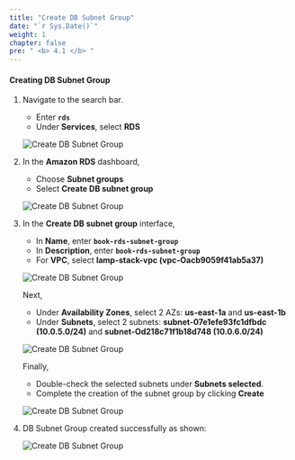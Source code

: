 ```yaml
---
title: "Create DB Subnet Group"
date: "`r Sys.Date()`"
weight: 1
chapter: false
pre: " <b> 4.1 </b> "
---
```


#### Creating DB Subnet Group

1. Navigate to the search bar.

   - Enter **`rds`**
   - Under **Services**, select **RDS**

   ![Create DB Subnet Group](/images/4-DeployRDSAndS3/4.1-CreateDBSG/0001-createdbsubnetgroup.png?featherlight=false&width=90pc)

2. In the **Amazon RDS** dashboard,

   - Choose **Subnet groups**
   - Select **Create DB subnet group**

   ![Create DB Subnet Group](/images/4-DeployRDSAndS3/4.1-CreateDBSG/0002-createdbsubnetgroup.png?featherlight=false&width=90pc)

3. In the **Create DB subnet group** interface,

   - In **Name**, enter **`book-rds-subnet-group`**
   - In **Description**, enter **`book-rds-subnet-group`**
   - For **VPC**, select **lamp-stack-vpc (vpc-Oacb9059f41ab5a37)**

   ![Create DB Subnet Group](/images/4-DeployRDSAndS3/4.1-CreateDBSG/0003-createdbsubnetgroup.png?featherlight=false&width=90pc)

   Next,

   - Under **Availability Zones**, select 2 AZs: **us-east-1a** and **us-east-1b**
   - Under **Subnets**, select 2 subnets: **subnet-07e1efe93fc1dfbdc (10.0.5.0/24)** and **subnet-Od218c71f1b18d748 (10.0.6.0/24)**

   ![Create DB Subnet Group](/images/4-DeployRDSAndS3/4.1-CreateDBSG/0004-createdbsubnetgroup.png?featherlight=false&width=90pc)

   Finally,

   - Double-check the selected subnets under **Subnets selected**.
   - Complete the creation of the subnet group by clicking **Create**

   ![Create DB Subnet Group](/images/4-DeployRDSAndS3/4.1-CreateDBSG/0005-createdbsubnetgroup.png?featherlight=false&width=90pc)

4. DB Subnet Group created successfully as shown:

   ![Create DB Subnet Group](/images/4-DeployRDSAndS3/4.1-CreateDBSG/0006-createdbsubnetgroup.png?featherlight=false&width=90pc)
